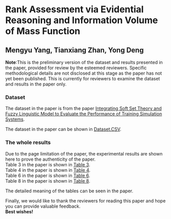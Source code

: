 # Rank Assessment via Evidential Reasoning and Information Volume of Mass Function
## Mengyu Yang, Tianxiang Zhan, Yong Deng

**Note**:This is the preliminary version of the dataset and results presented in the paper, provided for review by the esteemed reviewers. Specific methodological details are not disclosed at this stage as the paper has not yet been published. This is currently for reviewers to examine the dataset and results in the paper only.
### Dataset
The dataset in the paper is from the paper
<a href="https://journals.plos.org/plosone/article?id=10.1371/journal.pone.0162092">Integrating Soft Set Theory and Fuzzy Linguistic Model to Evaluate the Performance of Training Simulation Systems</a>.

The dataset in the paper can be shown in <a href="./Dataset.CSV">Dataset.CSV</a>. 

### The whole results
Due to the page limitation of the paper, the experimental results are shown here to prove the authenticity of the paper.<br>
Table 3 in the paper is shown in <a href="Table3">Table 3</a>.<br>
Table 4 in the paper is shown in <a href="Table4">Table 4</a>.<br>
Table 6 in the paper is shown in <a href="Table6">Table 6</a>.<br>
Table 8 in the paper is shown in <a href="Table8">Table 8</a>.<br>

The detailed meaning of the tables can be seen in the paper.

Finally, we would like to thank the reviewers for reading this paper and hope you can provide valuable feedback.<br>
**Best wishes!**